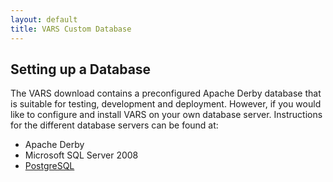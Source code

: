 ```yaml
---
layout: default
title: VARS Custom Database
---
```


## Setting up a Database

The VARS download contains a preconfigured Apache Derby database that is suitable for testing, development and deployment. However, if you would like to configure and install VARS on your own database server. Instructions for the different database servers can be found at:

- Apache Derby 
- Microsoft SQL Server 2008
- [PostgreSQL](database_postgresql.html)
